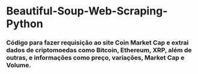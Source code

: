 # Beautiful-Soup-Web-Scraping-Python
### Código para fazer requisição ao site Coin Market Cap e extrai dados de criptomoedas como Bitcoin, Ethereum, XRP, além de outras, e informações como preço, variações, Market Cap e Volume.
